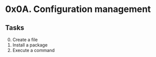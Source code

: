 # 0x0A. Configuration management

## Tasks

0. Create a file
1. Install a package
2. Execute a command
